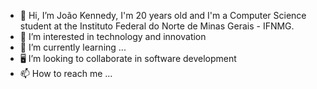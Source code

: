 - 👋 Hi, I’m João Kennedy, I'm 20 years old and I'm a Computer Science student at the Instituto Federal do Norte de Minas Gerais - IFNMG.
- 👀 I’m interested in technology and innovation
- 🌱 I’m currently learning ...
- 🖥️ I’m looking to collaborate in software development
- 📫 How to reach me ...



<!---
JoaoKSS/JoaoKSS is a ✨ special ✨ repository because its `README.md` (this file) appears on your GitHub profile.
You can click the Preview link to take a look at your changes.
--->
